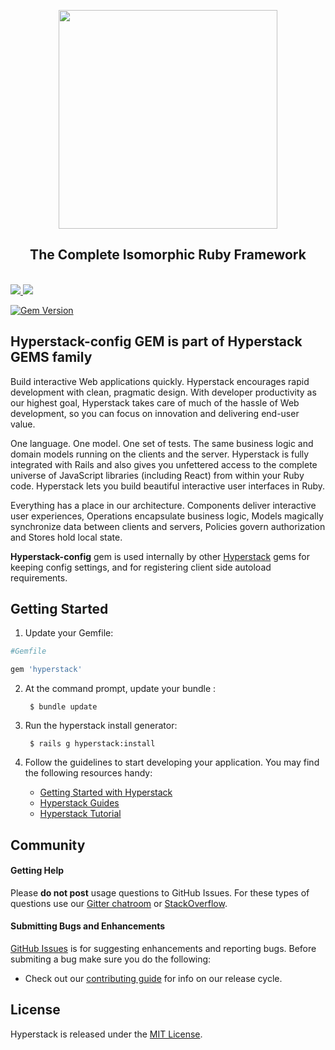 <div class="githubhyperstackheader">

<p align="center">

<a href="http://ruby-hyperstack.org/" alt="Hyperstack" title="Hyperstack">
<img width="350px" src="http://ruby-hyperstack.org/images/hyperstack-github-logo.png">
</a>

</p>

<h2 align="center">The Complete Isomorphic Ruby Framework</h2>

<br>

<a href="http://ruby-hyperstack.org/" alt="Hyperstack" title="Hyperstack">
<img src="http://ruby-hyperstack.org/images/githubhyperstackbadge.png">
</a>

<a href="https://gitter.im/ruby-hyperstack/chat" alt="Gitter chat" title="Gitter chat">
<img src="http://ruby-hyperstack.org/images/githubgitterbadge.png">
</a>

[![Gem Version](https://badge.fury.io/rb/hyperstack-config.svg)](https://badge.fury.io/rb/hyperstack-config)

</div>

## Hyperstack-config GEM is part of Hyperstack GEMS family

Build interactive Web applications quickly. Hyperstack encourages rapid development with clean, pragmatic design. With developer productivity as our highest goal, Hyperstack takes care of much of the hassle of Web development, so you can focus on innovation and delivering end-user value.

One language. One model. One set of tests. The same business logic and domain models running on the clients and the server. Hyperstack is fully integrated with Rails and also gives you unfettered access to the complete universe of JavaScript libraries (including React) from within your Ruby code. Hyperstack lets you build beautiful interactive user interfaces in Ruby.

Everything has a place in our architecture. Components deliver interactive user experiences, Operations encapsulate business logic, Models magically synchronize data between clients and servers, Policies govern authorization and Stores hold local state. 

**Hyperstack-config** gem is used internally by other [Hyperstack](http://ruby-hyperstack.org) gems for keeping config settings, and for registering client side autoload requirements.

## Getting Started

1. Update your Gemfile:
        
```ruby
#Gemfile

gem 'hyperstack'
```

2. At the command prompt, update your bundle :

        $ bundle update

3. Run the hyperstack install generator:

        $ rails g hyperstack:install

4. Follow the guidelines to start developing your application. You may find
   the following resources handy:
    * [Getting Started with Hyperstack](http://ruby-hyperstack.org/start/components/)
    * [Hyperstack Guides](http://ruby-hyperstack.org/docs/architecture)
    * [Hyperstack Tutorial](http://ruby-hyperstack.org/tutorials)

## Community

#### Getting Help
Please **do not post** usage questions to GitHub Issues. For these types of questions use our [Gitter chatroom](https://gitter.im/ruby-hyperstack/chat) or [StackOverflow](http://stackoverflow.com/questions/tagged/hyperstack).

#### Submitting Bugs and Enhancements
[GitHub Issues](https://github.com/ruby-hyperstack/hyperstack/issues) is for suggesting enhancements and reporting bugs. Before submiting a bug make sure you do the following:
* Check out our [contributing guide](https://github.com/ruby-hyperstack/hyperstack/blob/master/CONTRIBUTING.md) for info on our release cycle.

## License

Hyperstack is released under the [MIT License](http://www.opensource.org/licenses/MIT).

